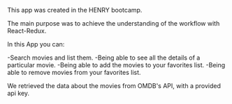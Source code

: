 This app was created in the HENRY bootcamp.

The main purpose was to achieve the understanding of the workflow with React-Redux.

In this App you can:

-Search movies and list them.
-Being able to see all the details of a particular movie.
-Being able to add the movies to your favorites list.
-Being able to remove movies from your favorites list.

We retrieved the data about the movies from OMDB's API, with a provided api key.
